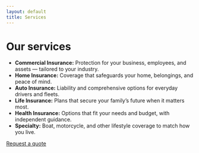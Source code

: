 ```yaml
---
layout: default
title: Services
---
```


# Our services

- **Commercial Insurance:** Protection for your business, employees, and assets — tailored to your industry.
- **Home Insurance:** Coverage that safeguards your home, belongings, and peace of mind.
- **Auto Insurance:** Liability and comprehensive options for everyday drivers and fleets.
- **Life Insurance:** Plans that secure your family’s future when it matters most.
- **Health Insurance:** Options that fit your needs and budget, with independent guidance.
- **Specialty:** Boat, motorcycle, and other lifestyle coverage to match how you live.

[Request a quote](contact.md)
